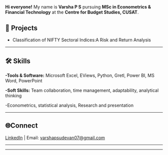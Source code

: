 ##   
**Hi everyone!**
My name is **Varsha P S** pursuing **MSc in Econometrics & Financial Technology** at the **Centre for Budget Studies, CUSAT**.

## 📂 Projects 
- Classification of NIFTY Sectoral Indices:A Risk and Return Analysis   

---

## 🛠 Skills  
**-Tools & Software:** Microsoft Excel, EViews, Python, Gretl, Power BI, MS Word, PowerPoint

**-Soft Skills:** Team collaboration, time management, adaptability, analytical thinking

-Econometrics, statistical analysis, Research and presentation

---

## 🌐Connect  
[LinkedIn](http://www.linkedin.com/in/varsha-p-sudevan07) | Email: varshapsudevan07@gmail.com

---

---
